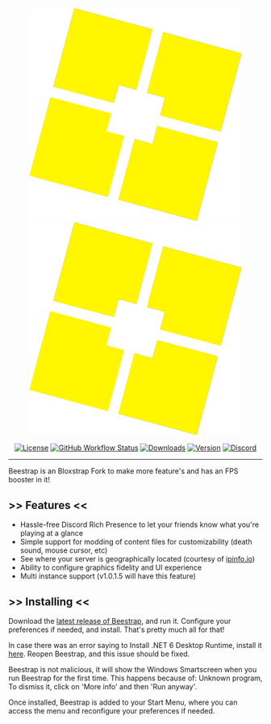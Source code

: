 <p align="center">
    <img src="https://github.com/BeestrapMain/beestrap/raw/main/BeestrapLogo.png#gh-dark-mode-only" width="420">
    <img src="https://github.com/BeestrapMain/beestrap/raw/main/BeestrapLogo.png#gh-light-mode-only" width="420">
</p>

<div align="center">

[![License][shield-repo-license]][repo-license]
[![GitHub Workflow Status][shield-repo-workflow]][repo-actions]
[![Downloads][shield-repo-releases]][repo-releases]
[![Version][shield-repo-latest]][repo-latest]
[![Discord][shield-discord-server]][discord-invite]

</div>

----

Beestrap is an Bloxstrap Fork to make more feature's and has an FPS booster in it!

## >> Features <<

- Hassle-free Discord Rich Presence to let your friends know what you're playing at a glance
- Simple support for modding of content files for customizability (death sound, mouse cursor, etc)
- See where your server is geographically located (courtesy of [ipinfo.io](https://ipinfo.io))
- Ability to configure graphics fidelity and UI experience
- Multi instance support (v1.0.1.5 will have this feature)

## >> Installing <<
Download the [latest release of Beestrap](https://github.com/BeestrapMain/beestrap/releases/latest), and run it. Configure your preferences if needed, and install. That's pretty much all for that!

In case there was an error saying to Install .NET 6 Desktop Runtime, install it [here](https://aka.ms/dotnet-core-applaunch?missing_runtime=true&arch=x64&rid=win11-x64&apphost_version=6.0.16&gui=true). Reopen Beestrap, and this issue should be fixed.

Beestrap is not malicious, it will show the Windows Smartscreen when you run Beestrap for the first time. This happens because of: Unknown program, To dismiss it, click on 'More info' and then 'Run anyway'.

Once installed, Beestrap is added to your Start Menu, where you can access the menu and reconfigure your preferences if needed.

[shield-repo-license]:  https://img.shields.io/github/license/BeestrapMain/beestrap
[shield-repo-workflow]: https://img.shields.io/github/actions/workflow/status/BeestrapMain/beestrap/ci-release.yml?branch=main&label=builds
[shield-repo-releases]: https://img.shields.io/github/downloads/BeestrapMain/beestrap/latest/total?color=f6ff00
[shield-repo-latest]:   https://img.shields.io/github/v/release/BeestrapMain/beestrap?color=f6ff00

[shield-discord-server]: https://img.shields.io/discord/1316144065527545946?logo=discord&logoColor=white&label=discord&color=f6ff00

[repo-license]:  https://github.com/BeestrapMain/beestrap/blob/main/LICENSE
[repo-actions]:  https://github.com/BeestrapMain/beestrap/actions
[repo-releases]: https://github.com/BeestrapMain/beestrap/releases
[repo-latest]:   https://github.com/BeestrapMain/beestrap/releases/latest

[crowdin-project]: https://crowdin.com/project/beestrap
[discord-invite]:  https://discord.gg/UB2mgfmT3X

